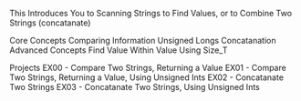 This Introduces You to Scanning Strings to Find Values, or to Combine Two Strings (concatanate)

Core Concepts
Comparing Information
Unsigned Longs
Concatanation
Advanced Concepts
Find Value Within Value
Using Size_T

Projects
EX00 - Compare Two Strings, Returning a Value
EX01 - Compare Two Strings, Returning a Value, Using Unsigned Ints
EX02 - Concatanate Two Strings
EX03 - Concatanate Two Strings, Using Unsigned Ints